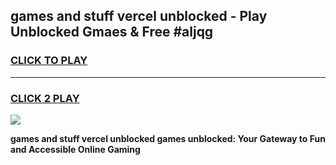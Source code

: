 
## games and stuff vercel unblocked - Play Unblocked Gmaes & Free #aljqg
<h3>
<a href="https://premium.freeplayer.one?title=games_and_stuff_vercel_unblocked&ref=03M">CLICK TO PLAY</a></h3>
<hr>

<h3>
<a href="https://premium.freeplayer.one?title=games_and_stuff_vercel_unblocked&ref=03M">CLICK 2 PLAY</a>
  
</h3>

<a href="https://premium.freeplayer.one?title=games_and_stuff_vercel_unblocked&ref=03M"><img src="https://clearcache.store/games.png"></a>


**games and stuff vercel unblocked games unblocked: Your Gateway to Fun and Accessible Online Gaming**
